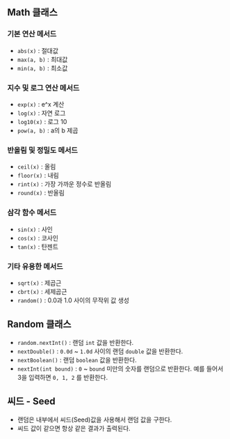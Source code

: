 ## Math 클래스
### 기본 연산 메서드
- `abs(x)` : 절대값
- `max(a, b)` : 최대값
- `min(a, b)` : 최소값

### 지수 및 로그 연산 메서드
- `exp(x)` : e^x 계산
- `log(x)` : 자연 로그
- `log10(x)` : 로그 10
- `pow(a, b)` : a의 b 제곱 

### 반올림 및 정밀도 메서드
- `ceil(x)` : 올림
- `floor(x)` : 내림
- `rint(x)` : 가장 가까운 정수로 반올림
- `round(x)` : 반올림
### 삼각 함수 메서드
- `sin(x)` : 사인
- `cos(x)` : 코사인
- `tan(x)` : 탄젠트
### 기타 유용한 메서드
- `sqrt(x)` : 제곱근
- `cbrt(x)` : 세제곱근
- `random()` : 0.0과 1.0 사이의 무작위 값 생성

## Random 클래스
- `random.nextInt()` : 랜덤 `int` 값을 반환한다.
- `nextDouble()` : `0.0d` ~ `1.0d` 사이의 랜덤 `double` 값을 반환한다.
- `nextBoolean()` : 랜덤 `boolean` 값을 반환한다.
- `nextInt(int bound)` : `0` ~ `bound` 미만의 숫자를 랜덤으로 반환한다. 예를 들어서 3을 입력하면 `0, 1, 2` 를 반환한다.

## 씨드 - Seed
- 랜덤은 내부에서 씨드(Seed)값을 사용해서 랜덤 값을 구한다.
- 씨드 값이 같으면 항상 같은 결과가 출력된다.